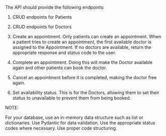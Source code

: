 The API should provide the following endpoints:

1. CRUD endpoints for Patients

2. CRUD endpoints for Doctors

3. Create an appointment. Only patients can create an appointment. When a patient tries to create an appointment, the first available doctor is assigned to the Appointment. If no doctors are available, return the appropriate response and status code to the user.

4. Complete an appointment. Doing this will make the Doctor available again and other patients can book the doctor.

5. Cancel an appointment before it is completed, making the doctor free again.

6. Set availability status. This is for the Doctors, allowing them to set their status to unavailable to prevent them from being booked.


NOTE:

For your database, use an in-memory data structure such as list or dictionaries.
Use Pydantic for data validation.
Use the appropriate status codes where necessary.
Use proper code structuring.